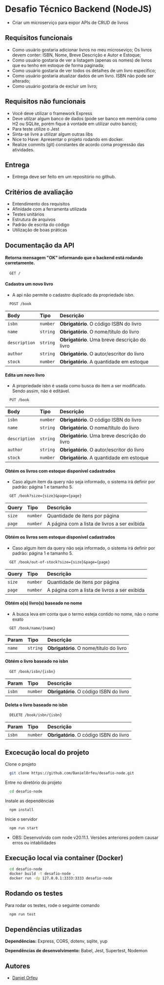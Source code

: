 # Desafio Técnico Backend (NodeJS)

- Criar um microserviço para expor APIs de CRUD de livros

## Requisitos funcionais

- Como usuário gostaria adicionar livros no meu microseviço; Os livros devem conter: ISBN, Nome, Breve Descrição e Autor e Estoque;
- Como usuário gostaria de ver a listagem (apenas os nomes) de livros que eu tenho em estoque de forma paginada;
- Como usuário gostaria de ver todos os detalhes de um livro específico;
- Como usuário gostaria atualizar dados de um livro. ISBN não pode ser alterado;
- Como usuário gostaria de excluir um livro;

## Requisitos não funcionais

- Você deve utilizar o framework Express
- Deve utilzar algum banco de dados (pode ser banco em memória como H2 ou SQLite, porém fique à vontade em utilizar outro banco);
- Para teste utilize o Jest
- Sinta-se livre a utilizar algum outras libs
- Nice to Have: Apresentar o projeto rodando em docker.
- Realize commits (git) constantes de acordo coma progressão das atividades.


## Entrega

- Entrega deve ser feito em um repositório no github.

## Critérios de avaliação

- Entendimento dos requisitos
- Afinidade com a ferramenta utilizada
- Testes unitários
- Estrutura de arquivos
- Padrão de escrita do código
- Utilização de boas práticas
## Documentação da API

#### Retorna mensagem "OK" informando que o backend está  rodando corretamente.

```http
  GET /
```

#### Cadastra um novo livro
- A api não permite o cadastro duplicado da propriedade isbn.
```http
  POST /book
```
| Body   | Tipo       | Descrição                                   |
| :---------- | :--------- | :------------------------------------------ |
| `isbn`      | `number` | **Obrigatório**. O código ISBN do livro|
| `name`      | `string` | **Obrigatório**. O nome/título do livro|
| `description`      | `string` | **Obrigatório**. Uma breve descrição do livro|
| `author`      | `string` | **Obrigatório**. O autor/escritor do livro |
| `stock`      | `number` | **Obrigatório**. A quantidade em estoque |

#### Edita um novo livro

- A propriedade isbn é usada como busca do item a ser modificado. Sendo assim, não é editável.

```http
  PUT /book
```
| Body   | Tipo       | Descrição                                   |
| :---------- | :--------- | :------------------------------------------ |
| `isbn`      | `number` | **Obrigatório**. O código ISBN do livro|
| `name`      | `string` | **Obrigatório**. O nome/título do livro|
| `description`      | `string` | **Obrigatório**. Uma breve descrição do livro|
| `author`      | `string` | **Obrigatório**. O autor/escritor do livro |
| `stock`      | `number` | **Obrigatório**. A quantidade em estoque |

#### Obtém os livros com estoque disponível cadastrados

- Caso algum item da query não seja informado, o sistema irá definir por padrão: página 1 e tamanho 5.
```http
  GET /book?size={size}&page={page}
```
| Query   | Tipo       | Descrição                                   |
| :---------- | :--------- | :------------------------------------------ |
| `size`      | `number` | Quantidade de itens por página|
| `page`      | `number` | A página com a lista de livros a ser exibida|

#### Obtém os livros sem estoque disponível cadastrados

- Caso algum item da query não seja informado, o sistema irá definir por padrão: página 1 e tamanho 5.
```http
  GET /book/out-of-stock?size={size}&page={page}
```
| Query   | Tipo       | Descrição                                   |
| :---------- | :--------- | :------------------------------------------ |
| `size`      | `number` | Quantidade de itens por página|
| `page`      | `number` | A página com a lista de livros a ser exibida|

#### Obtém o(s) livro(s) baseado no nome

- A busca leva em conta que o termo esteja contido no nome, não o nome exato
```http
  GET /book/name/{name}
```
| Param   | Tipo       | Descrição                                   |
| :---------- | :--------- | :------------------------------------------ |
| `name`      | `string` | **Obrigatório**. O nome/título do livro|

#### Obtém o livro baseado no isbn

```http
  GET /book/isbn/{isbn}
```
| Param   | Tipo       | Descrição                                   |
| :---------- | :--------- | :------------------------------------------ |
| `isbn`      | `number` | **Obrigatório**. O código ISBN do livro|


#### Deleta o livro baseado no isbn

```http
  DELETE /book/isbn/{isbn}
```
| Param   | Tipo       | Descrição                                   |
| :---------- | :--------- | :------------------------------------------ |
| `isbn`      | `number` | **Obrigatório**. O código ISBN do livro|


## Excecução  local do projeto

Clone o projeto

```bash
  git clone https://github.com/DanielOrfeu/desafio-node.git
```

Entre no diretório do projeto

```bash
  cd desafio-node
```

Instale as dependências

```bash
  npm install
```

Inicie o servidor

```bash
  npm run start
```

- OBS: Desenvolvido com node v20.11.1. Versões anteriores podem causar erros ou intabilidades
## Execução local via container (Docker)

```bash
  cd desafio-node
  docker build -t desafio-node .
  docker run -dp 127.0.0.1:3333:3333 desafio-node
```
    
## Rodando os testes

Para rodar os testes, rode o seguinte comando

```bash
  npm run test
```


## Dependências utilizadas

**Dependências:** Express, CORS, dotenv, sqlite, yup

**Dependências de desenvolvimento:**  Babel, Jest, Supertest, Nodemon


## Autores

- [Daniel Orfeu](https://github.com/DanielOrfeu/)

